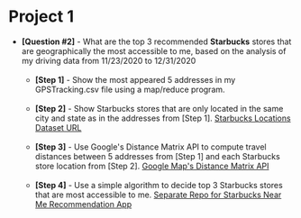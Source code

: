 # Project 1
- **[Question #2]** - What are the top 3 recommended **Starbucks** stores that are geographically the most accessible to me, based on the analysis of my driving data from 11/23/2020 to 12/31/2020 <br /> <br />
    - **[Step 1]** - Show the most appeared 5 addresses in my GPSTracking.csv file using a map/reduce program. <br /> <br />
    - **[Step 2]** - Show Starbucks stores that are only located in the same city and state as in the addresses from [Step 1].
    [Starbucks Locations Dataset URL](https://github.com/chrismeller/StarbucksLocations) <br /> <br />
    - **[Step 3]** - Use Google's Distance Matrix API to compute travel distances between 5 addresses from [Step 1] and each Starbucks store location from [Step 2]. [Google Map's Distance Matrix API](https://developers.google.com/maps/documentation/distance-matrix/start) <br /> <br />
    - **[Step 4]** - Use a simple algorithm to decide top 3 Starbucks stores that are most accessible to me. [Separate Repo for Starbucks Near Me Recommendation App](https://github.com/spark131008/Project1-StarbucksLocationRecommendation) <br /> <br />